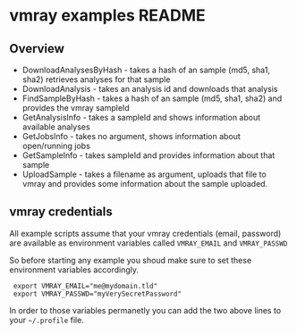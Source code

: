 # vmray examples README

## Overview

* DownloadAnalysesByHash - takes a hash of an sample (md5, sha1, sha2) retrieves analyses for that sample
* DownloadAnalysis - takes an analysis id and downloads that analysis
* FindSampleByHash - takes a hash of an sample (md5, sha1, sha2) and provides the vmray sampleId
* GetAnalysisInfo - takes a sampleId and shows information about available analyses
* GetJobsInfo - takes no argument, shows information about open/running jobs
* GetSampleInfo - takes sampleId and provides information about that sample
* UploadSample - takes a filename as argument, uploads that file to vmray and provides some information about the sample uploaded.

## vmray credentials

All example scripts assume that your vmray credentials (email, password) are 
available as environment variables called ```VMRAY_EMAIL``` and ```VMRAY_PASSWD```

So before starting any example you shoud make sure to set these environment variables accordingly.

```shell
 export VMRAY_EMAIL="me@mydomain.tld"
 export VMRAY_PASSWD="myVerySecretPassword"
```

In order to those variables permanetly you can add the two above lines to your ```~/.profile``` file.
